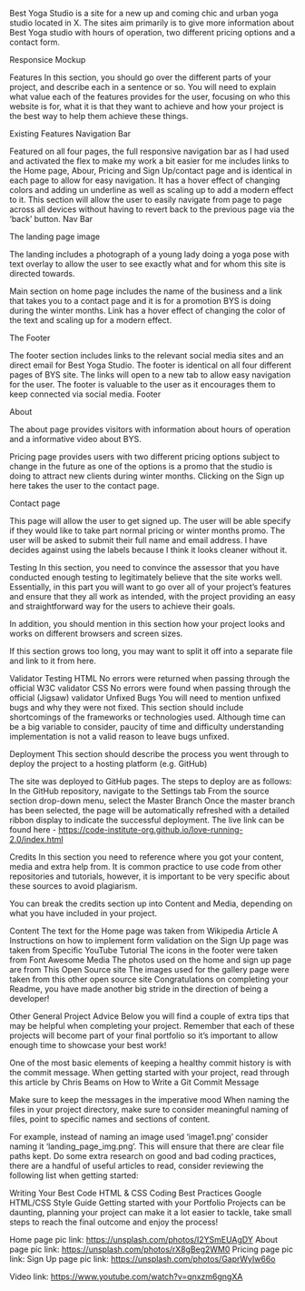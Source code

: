 Best Yoga Studio is a site for a new up and coming chic and urban yoga studio located in X. The sites aim primarily is to give more information about Best Yoga studio with hours of operation, two different pricing options and a contact form.

Responsice Mockup

Features
In this section, you should go over the different parts of your project, and describe each in a sentence or so. You will need to explain what value each of the features provides for the user, focusing on who this website is for, what it is that they want to achieve and how your project is the best way to help them achieve these things.

Existing Features
Navigation Bar

Featured on all four pages, the full responsive navigation bar as I had used and activated the flex to make my work a bit easier for me includes links to the Home page, Abour, Pricing and Sign Up/contact page and is identical in each page to allow for easy navigation. It has a hover effect of changing colors and adding un underline as well as scaling up to add a modern effect to it.
This section will allow the user to easily navigate from page to page across all devices without having to revert back to the previous page via the ‘back’ button.
Nav Bar

The landing page image

The landing includes a photograph of a young lady doing a yoga pose with text overlay to allow the user to see exactly what and for whom this site is directed towards. 

Main section on home page includes the name of the business and a link that takes you to a contact page and it is for a promotion BYS is doing during the winter months.
Link has a hover effect of changing the color of the text and scaling up for a modern effect.

The Footer

The footer section includes links to the relevant social media sites and an direct email for Best Yoga Studio. The footer is identical on all four different pages of BYS site. The links will open to a new tab to allow easy navigation for the user.
The footer is valuable to the user as it encourages them to keep connected via social media.
Footer

About

The about page provides visitors with information about hours of operation and a informative video about BYS.

Pricing page provides users with two different pricing options subject to change in the future as one of the options is a promo that the studio is doing to attract new clients during winter months. Clicking on the Sign up here takes the user to the contact page.

Contact page

This page will allow the user to get signed up. The user will be able specify if they would like to take part normal pricing or winter months promo. The user will be asked to submit their full name and email address. I have decides against using the labels because I think it looks cleaner without it.

Testing
In this section, you need to convince the assessor that you have conducted enough testing to legitimately believe that the site works well. Essentially, in this part you will want to go over all of your project’s features and ensure that they all work as intended, with the project providing an easy and straightforward way for the users to achieve their goals.

In addition, you should mention in this section how your project looks and works on different browsers and screen sizes.

If this section grows too long, you may want to split it off into a separate file and link to it from here.

Validator Testing
HTML
No errors were returned when passing through the official W3C validator
CSS
No errors were found when passing through the official (Jigsaw) validator
Unfixed Bugs
You will need to mention unfixed bugs and why they were not fixed. This section should include shortcomings of the frameworks or technologies used. Although time can be a big variable to consider, paucity of time and difficulty understanding implementation is not a valid reason to leave bugs unfixed.

Deployment
This section should describe the process you went through to deploy the project to a hosting platform (e.g. GitHub)

The site was deployed to GitHub pages. The steps to deploy are as follows:
In the GitHub repository, navigate to the Settings tab
From the source section drop-down menu, select the Master Branch
Once the master branch has been selected, the page will be automatically refreshed with a detailed ribbon display to indicate the successful deployment.
The live link can be found here - https://code-institute-org.github.io/love-running-2.0/index.html

Credits
In this section you need to reference where you got your content, media and extra help from. It is common practice to use code from other repositories and tutorials, however, it is important to be very specific about these sources to avoid plagiarism.

You can break the credits section up into Content and Media, depending on what you have included in your project.

Content
The text for the Home page was taken from Wikipedia Article A
Instructions on how to implement form validation on the Sign Up page was taken from Specific YouTube Tutorial
The icons in the footer were taken from Font Awesome
Media
The photos used on the home and sign up page are from This Open Source site
The images used for the gallery page were taken from this other open source site
Congratulations on completing your Readme, you have made another big stride in the direction of being a developer!

Other General Project Advice
Below you will find a couple of extra tips that may be helpful when completing your project. Remember that each of these projects will become part of your final portfolio so it’s important to allow enough time to showcase your best work!

One of the most basic elements of keeping a healthy commit history is with the commit message. When getting started with your project, read through this article by Chris Beams on How to Write a Git Commit Message

Make sure to keep the messages in the imperative mood
When naming the files in your project directory, make sure to consider meaningful naming of files, point to specific names and sections of content.

For example, instead of naming an image used ‘image1.png’ consider naming it ‘landing_page_img.png’. This will ensure that there are clear file paths kept.
Do some extra research on good and bad coding practices, there are a handful of useful articles to read, consider reviewing the following list when getting started:

Writing Your Best Code
HTML & CSS Coding Best Practices
Google HTML/CSS Style Guide
Getting started with your Portfolio Projects can be daunting, planning your project can make it a lot easier to tackle, take small steps to reach the final outcome and enjoy the process!


Home page pic link: https://unsplash.com/photos/I2YSmEUAgDY
About page pic link: https://unsplash.com/photos/rX8gBeg2WM0
Pricing page pic link:
Sign Up page pic link: https://unsplash.com/photos/GaprWyIw66o

Video link: https://www.youtube.com/watch?v=qnxzm6gngXA